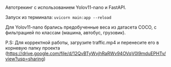 Автотрекинг с использованием Yolov11-nano и FastAPI.

Запуск из терминала: `uvicorn main:app --reload`

Для Yolov11-nano брались предобученные веса из датасета COCO, с фильтрацией по классам (машина, автобус, грузовик).

P.S: Для корректной работы, загрузите traffic.mp4 и перенесите его в корневую папку проекта (https://drive.google.com/file/d/12QvBTyWvjhRaRWv94OVqV0l9mduEPHTv/view?usp=sharing)
